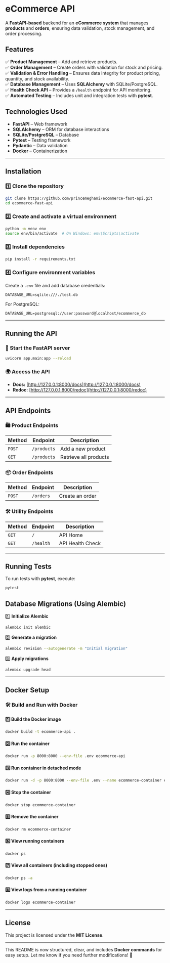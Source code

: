 # eCommerce API

A **FastAPI-based** backend for an **eCommerce system** that manages **products** and **orders**, ensuring data validation, stock management, and order processing.

## Features

✅ **Product Management** – Add and retrieve products.  
✅ **Order Management** – Create orders with validation for stock and pricing.  
✅ **Validation & Error Handling** – Ensures data integrity for product pricing, quantity, and stock availability.  
✅ **Database Management** – Uses **SQLAlchemy** with SQLite/PostgreSQL.  
✅ **Health Check API** – Provides a `/health` endpoint for API monitoring.  
✅ **Automated Testing** – Includes unit and integration tests with **pytest**.

## Technologies Used

- **FastAPI** – Web framework
- **SQLAlchemy** – ORM for database interactions
- **SQLite/PostgreSQL** – Database
- **Pytest** – Testing framework
- **Pydantic** – Data validation
- **Docker** – Containerization

---

## Installation

### 1️⃣ Clone the repository

```bash
git clone https://github.com/princemeghani/ecommerce-fast-api.git
cd ecommerce-fast-api
```

### 2️⃣ Create and activate a virtual environment

```bash
python -m venv env
source env/bin/activate  # On Windows: env\Scripts\activate
```

### 3️⃣ Install dependencies

```bash
pip install -r requirements.txt
```

### 4️⃣ Configure environment variables

Create a `.env` file and add database credentials:

```
DATABASE_URL=sqlite:///./test.db
```

For PostgreSQL:

```
DATABASE_URL=postgresql://user:password@localhost/ecommerce_db
```

---

## Running the API

### 🚀 Start the FastAPI server

```bash
uvicorn app.main:app --reload
```

### 🌍 Access the API

- **Docs:** [http://127.0.0.1:8000/docs](http://127.0.0.1:8000/docs)
- **Redoc:** [http://127.0.0.1:8000/redoc](http://127.0.0.1:8000/redoc)

---

## API Endpoints

### 🛍️ Product Endpoints

| Method | Endpoint    | Description           |
| ------ | ----------- | --------------------- |
| `POST` | `/products` | Add a new product     |
| `GET`  | `/products` | Retrieve all products |

### 📦 Order Endpoints

| Method | Endpoint  | Description     |
| ------ | --------- | --------------- |
| `POST` | `/orders` | Create an order |

### 🛠️ Utility Endpoints

| Method | Endpoint  | Description      |
| ------ | --------- | ---------------- |
| `GET`  | `/`       | API Home         |
| `GET`  | `/health` | API Health Check |

---

## Running Tests

To run tests with **pytest**, execute:

```bash
pytest
```

## Database Migrations (Using Alembic)

1️⃣ **Initialize Alembic**

```bash
alembic init alembic
```

2️⃣ **Generate a migration**

```bash
alembic revision --autogenerate -m "Initial migration"
```

3️⃣ **Apply migrations**

```bash
alembic upgrade head
```

---

## Docker Setup

### 🛠️ Build and Run with Docker

#### 1️⃣ Build the Docker image

```bash
docker build -t ecommerce-api .
```

#### 2️⃣ Run the container

```bash
docker run -p 8000:8000 --env-file .env ecommerce-api
```

#### 3️⃣ Run container in detached mode

```bash
docker run -d -p 8000:8000 --env-file .env --name ecommerce-container ecommerce-api
```

#### 4️⃣ Stop the container

```bash
docker stop ecommerce-container
```

#### 5️⃣ Remove the container

```bash
docker rm ecommerce-container
```

#### 6️⃣ View running containers

```bash
docker ps
```

#### 7️⃣ View all containers (including stopped ones)

```bash
docker ps -a
```

#### 8️⃣ View logs from a running container

```bash
docker logs ecommerce-container
```

---

## License

This project is licensed under the **MIT License**.

---

This README is now structured, clear, and includes **Docker commands** for easy setup. Let me know if you need further modifications! 🚀
